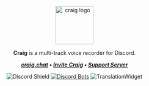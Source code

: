 <div align="center">
  <p>
    <img src="https://craig.horse/craig.png" alt="craig logo" width="100" />
  </p>
  <p><b>Craig</b> is a multi-track voice recorder for Discord.</p>

***[craig.chat](https://craig.chat/) • [Invite Craig](https://discord.com/oauth2/authorize?client_id=272937604339466240&permissions=68159488&scope=bot%20applications.commands) • [Support Server](https://discord.gg/PEc4QBE45f)***

![Discord Shield](https://discordapp.com/api/guilds/273518732733710337/widget.png?style=shield) [![Discord Bots](https://top.gg/api/widget/servers/272937604339466240.svg?rightcolor=00aaaa)](https://top.gg/bot/272937604339466240) ![TranslationWidget](https://t.techbs.io/widgets/craig/-/svg-badge.svg)

</div>
